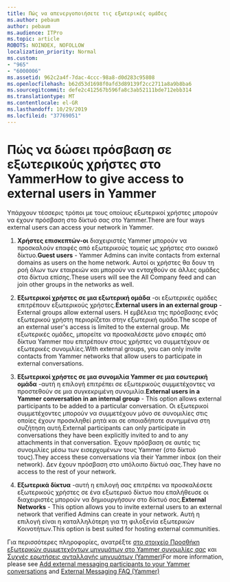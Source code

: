 ```yaml
---
title: Πώς να απενεργοποιήσετε τις εξωτερικές ομάδες
ms.author: pebaum
author: pebaum
ms.audience: ITPro
ms.topic: article
ROBOTS: NOINDEX, NOFOLLOW
localization_priority: Normal
ms.custom:
- "965"
- "6000006"
ms.assetid: 962c2a4f-7dac-4ccc-98a8-d0d283c95808
ms.openlocfilehash: b62d53d1698f0afd3d89139f2cc2711a8a9b8ba6
ms.sourcegitcommit: defe2c412567b596fa8c3ab52111bde712ebb314
ms.translationtype: MT
ms.contentlocale: el-GR
ms.lasthandoff: 10/29/2019
ms.locfileid: "37769051"
---
```

# <a name="how-to-give-access-to-external-users-in-yammer"></a><span data-ttu-id="47129-102">Πώς να δώσει πρόσβαση σε εξωτερικούς χρήστες στο Yammer</span><span class="sxs-lookup"><span data-stu-id="47129-102">How to give access to external users in Yammer</span></span>

<span data-ttu-id="47129-103">Υπάρχουν τέσσερις τρόποι με τους οποίους εξωτερικοί χρήστες μπορούν να έχουν πρόσβαση στο δίκτυό σας στο Yammer.</span><span class="sxs-lookup"><span data-stu-id="47129-103">There are four ways external users can access your network in Yammer.</span></span>
  
1. <span data-ttu-id="47129-104">**Χρήστες επισκεπτών-οι** διαχειριστές Yammer μπορούν να προσκαλούν επαφές από εξωτερικούς τομείς ως χρήστες στο οικιακό δίκτυο.</span><span class="sxs-lookup"><span data-stu-id="47129-104">**Guest users** - Yammer Admins can invite contacts from external domains as users on the home network.</span></span> <span data-ttu-id="47129-105">Αυτοί οι χρήστες θα δουν τη ροή όλων των εταιρειών και μπορούν να ενταχθούν σε άλλες ομάδες στα δίκτυα επίσης.</span><span class="sxs-lookup"><span data-stu-id="47129-105">These users will see the All Company feed and can join other groups in the networks as well.</span></span>

2. <span data-ttu-id="47129-106">**Εξωτερικοί χρήστες σε μια εξωτερική ομάδα** -οι εξωτερικές ομάδες επιτρέπουν εξωτερικούς χρήστες.</span><span class="sxs-lookup"><span data-stu-id="47129-106">**External users in an external group** - External groups allow external users.</span></span> <span data-ttu-id="47129-107">Η εμβέλεια της πρόσβασης ενός εξωτερικού χρήστη περιορίζεται στην εξωτερική ομάδα.</span><span class="sxs-lookup"><span data-stu-id="47129-107">The scope of an external user's access is limited to the external group.</span></span> <span data-ttu-id="47129-108">Με εξωτερικές ομάδες, μπορείτε να προσκαλέσετε μόνο επαφές από δίκτυα Yammer που επιτρέπουν στους χρήστες να συμμετέχουν σε εξωτερικές συνομιλίες.</span><span class="sxs-lookup"><span data-stu-id="47129-108">With external groups, you can only invite contacts from Yammer networks that allow users to participate in external conversations.</span></span>

3. <span data-ttu-id="47129-109">**Εξωτερικοί χρήστες σε μια συνομιλία Yammer σε μια εσωτερική ομάδα** -αυτή η επιλογή επιτρέπει σε εξωτερικούς συμμετέχοντες να προστεθούν σε μια συγκεκριμένη συνομιλία.</span><span class="sxs-lookup"><span data-stu-id="47129-109">**External users in a Yammer conversation in an internal group** - This option allows external participants to be added to a particular conversation.</span></span> <span data-ttu-id="47129-110">Οι εξωτερικοί συμμετέχοντες μπορούν να συμμετέχουν μόνο σε συνομιλίες στις οποίες έχουν προσκληθεί ρητά και σε οποιαδήποτε συνημμένα στη συζήτηση αυτή.</span><span class="sxs-lookup"><span data-stu-id="47129-110">External participants can only participate in conversations they have been explicitly invited to and to any attachments in that conversation.</span></span> <span data-ttu-id="47129-111">Έχουν πρόσβαση σε αυτές τις συνομιλίες μέσω των εισερχομένων τους Yammer (στο δίκτυό τους).</span><span class="sxs-lookup"><span data-stu-id="47129-111">They access these conversations via their Yammer inbox (on their network).</span></span> <span data-ttu-id="47129-112">Δεν έχουν πρόσβαση στο υπόλοιπο δίκτυό σας.</span><span class="sxs-lookup"><span data-stu-id="47129-112">They have no access to the rest of your network.</span></span>

4. <span data-ttu-id="47129-113">**Εξωτερικά δίκτυα** -αυτή η επιλογή σας επιτρέπει να προσκαλέσετε εξωτερικούς χρήστες σε ένα εξωτερικό δίκτυο που επαλήθευσε οι διαχειριστές μπορούν να δημιουργήσουν στο δίκτυό σας.</span><span class="sxs-lookup"><span data-stu-id="47129-113">**External Networks** - This option allows you to invite external users to an external network that verified Admins can create in your network.</span></span> <span data-ttu-id="47129-114">Αυτή η επιλογή είναι η καταλληλότερη για τη φιλοξενία εξωτερικών Κοινοτήτων.</span><span class="sxs-lookup"><span data-stu-id="47129-114">This option is best suited for hosting external communities.</span></span>

<span data-ttu-id="47129-115">Για περισσότερες πληροφορίες, ανατρέξτε [στο στοιχείο Προσθήκη εξωτερικών συμμετεχόντων μηνυμάτων στο Yammer συνομιλίες σας](https://docs.microsoft.com/yammer/work-with-external-users/add-external-participants) και [Συχνές ερωτήσεις ανταλλαγής μηνυμάτων (Yammer)](https://docs.microsoft.com/yammer/work-with-external-users/external-messaging-faq)</span><span class="sxs-lookup"><span data-stu-id="47129-115">For more information, please see [Add external messaging participants to your Yammer conversations](https://docs.microsoft.com/yammer/work-with-external-users/add-external-participants) and [External Messaging FAQ (Yammer)](https://docs.microsoft.com/yammer/work-with-external-users/external-messaging-faq)</span></span>
  